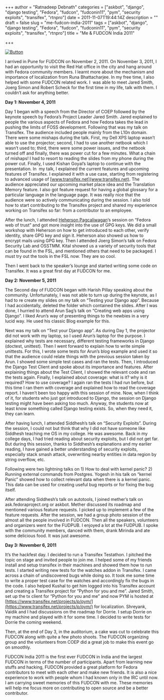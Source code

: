 +++
author = "Ratnadeep Debnath"
categories = ["askbot", "django", "django testing", "Fedora", "fudcon", "fudconin11", "pym", "security exploits", "transifex", "rtnpro"]
date = 2011-11-07T19:44:14Z
description = ""
draft = false
slug = "me-fudcon-india-2011"
tags = ["askbot", "django", "django testing", "Fedora", "fudcon", "fudconin11", "pym", "security exploits", "transifex", "rtnpro"]
title = "Me & FUDCON India 2011"

+++


[![](http://127.0.0.1:8080/wordpress/wp-content/uploads/2011/11/button.png "Button")](http://127.0.0.1:8080/wordpress/wp-content/uploads/2011/11/button.png)

I arrived in Pune for FUDCON on November 2, 2011. On November 3, 2011, I had an opportunity to visit the Red Hat office in the city and hang around with Fedora community members. I learnt more about the mechanism and importance of localization from Runa Bhattacharjee. In my free time, I also helped with some FUDCON related work. I  was able to meet Jared Smith, Joerg Simon and Robert Scheck for the first time in my life, talk with them. I couldn’t ask for anything better.

**Day 1: November 4, 2011**

Day 1 began with a speech from the Director of COEP followed by the keynote speech by Fedora’s Project Leader Jared Smith. Jared explained to people the various aspects of Fedora and how Fedora takes the lead in pushing the limits of FOSS development. Following that was my talk on Transifex. The audience included people mainly from the L10n domain. There were some mishaps during the talk. First, my Dell XPS laptop wasn’t able to use the projector; second, I had to use another netbook which I wasn’t used to; third, there were some power issues, and the netbook turned off and finally, there was power cut for a few minutes. What a chain of mishaps! I had to resort to reading the slides from my phone during the power cut. Finally, I used Kishan Goyal’s laptop to continue with the presentation. In  my talk, I explained the current features and upcoming features of Transifex. I explained it with a use case, starting from registering to advanced usage of [www.transifex.net](www.transifex.net). The audience appreciated our upcoming market place idea and the Translation Memory feature. I also got feature request for having a global glossary for a particular language in the language page. It was really nice that the audience were so actively communicating during the session. I also told how to start contributing to the Transifex project and shared my experience working on Transifex so far: from a contributor to an employee.

After the lunch, I attended [Heherson Pagcaliwagan](http://fudcon.in/users/azneita)‘s session on “Fedora web of trust” and got more insight into the use of GPG keys. We did a small workshop with Heherson on how to get introduced to each other, verify identity, share GPG key and sign it. Heherson also showed us how to encrypt mails using GPG key. Then I attended Joerg Simon’s talk on Fedora Security Lab and OSSTMM. Kital showed us a variety of security tools that can be found in the FSL, and mentioned others that need to be packaged. I must try out the tools in the FSL now. They are so cool.

Then I went back to the speaker’s lounge and started writing some code on Transifex. It was a great first day at FUDCON for me.

**Day 2: November 5, 2011**

The Second day of FUDCON began with Harish Pillay speaking about the community. Unfortunately, I was not able to turn up during the keynote, as I had to re create my slides on my talk on “Testing your Django app”. Because I had accidentally, deleted the folder which contained the slides. After I was done, I hurried to attend Arun Sag’s talk on “Creating web apps using Django”. I liked Arun’s way of presenting things to the newbies in a very lucid way. He used his classic Blog example for this.

Next was my talk on “Test your Django app”. As during Day 1, the projector did not work with my laptop, so I used Arun’s laptop for the purpose. I explained why tests are necessary, different testing frameworks in Django (doctest, unittest). Then I went forward to explain how to write simple unittests. For this, I wrote some tests for Arun’s blog example and used it so that the audience could relate things with the previous session taken by Arun. I showed some simple test cases and ran the tests. Then, I introduced the Django Test Client and spoke about its importance and features. After explaining things about the Test Client, I showed the relevant code and ran the tests again. Finally, I explained about coverage: what is it? why is it required? How to use coverage? I again ran the tests I had run before, but this time I ran them with coverage and explained how to read the coverage report. I haven’t been too happy with this session of mine. Now, when I think of it, for students who just got introduced to Django, the session on Django testing might have been asking too much. Anyway, the students now at least know something called Django testing exists. So, when they need it, they can learn.

After having lunch, I attended Siddhesh’s talk on “Security Exploits”. During the session, I could not but think that why I did not have someone like Siddhesh teaching me OS in my college. He was awesome. Back in my college days, I had tried reading about security exploits, but I did not get far. But during this session, thanks to Siddhesh’s explanations and my earlier reading, I have gained a better understanding of security exploits, especially stack smash attack, overwriting nearby entities in data region by string overflow, etc.

Following were two lightning talks on 1) How to deal with kernel panic? 2) Running external commands from Postgres. Yogesh in his talk on “kernel Panic” showed how to collect relevant data when there is a kernel panic. This data can be used for creating useful bug reports or for fixing the bug itself.

After attending Siddhesh’s talk on autotools, I joined mether’s talk on ask.fedoraproject.org or askbot. Mether discussed its roadmap and mentioned various feature requests. I picked up to implement a few of the feature requests. After the session, we had a group photo session of the almost all the people involved in FUDCON. Then all the speakers, volunteers and organizers went for the FUDPUB. I enjoyed a lot at the FUDPUB. I spoke with the community members, danced with them, drank Mirinda and ate some delicious food. It was just awesome.

**Day 3: November 6, 2011**

It’s the hackfest day. I decided to run a Transifex Testathon. I pitched the topic on stage and invited people to join me. I helped some of my friends install and setup transifex in their machines and showed them how to run tests. I started writing new tests for the watches addon in Transifex. I came across a chain of undiscovered bugs while doing so. It took me some time to write a proper test case for the watches and accordingly fix the bugs in the code. I also helped Kushal to get him logged into his Transifex account and creating a Transifex project for “Python for you and me”. Jared Smith, set up the tx client for “Python for you and me” and now PYM is hosted at [https://www.transifex.net/projects/p/pym/](https://www.transifex.net/projects/p/pym/) for localization. Shreyank, Vaidik and I had discussions on the roadmap for Dorrie. I setup Dorrie on my machine and played with it for some time. I decided to write tests for Dorrie the coming weekend.

Then, at the end of Day 3, in the auditorium, a cake was cut to celebrate this FUDCON along with quite a few photo shoots. The FUDCON organizing group and the volunteers from COEP did a great job to make this event go on smoothly.

FUDCON India 2011 is the first ever FUDCON in India and the largest FUDCON in terms of the number of participants. Apart from learning new stuffs and hacking, FUDCON provided a great platform for Fedora contributors to meet with each other and make new friends. It is also a nice experience to work with people whom I had known only in the IRC until now. I am carrying sweet memories of this FUDCON with me. These memories will help me focus more on contributing to open source and be a better contributor.

